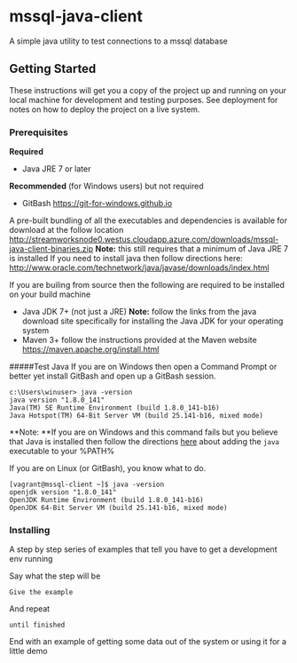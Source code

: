 # mssql-java-client
A simple java utility to test connections to a mssql database


## Getting Started

These instructions will get you a copy of the project up and running on your local machine for development and testing purposes. See deployment for notes on how to deploy the project on a live system.

### Prerequisites

**Required** 
- Java JRE 7 or later 

**Recommended** (for Windows users) but not required 
- GitBash https://git-for-windows.github.io 

A pre-built bundling of all the executables and dependencies is available for download at the follow location http://streamworksnode0.westus.cloudapp.azure.com/downloads/mssql-java-client-binaries.zip
**Note:** this still requires that a minimum of Java JRE 7 is installed 
If you need to install java then follow directions here: http://www.oracle.com/technetwork/java/javase/downloads/index.html 

If you are builing from source then the following are required to be installed on your build machine
- Java JDK 7+ (not just a JRE) **Note:** follow the links from the java download site specifically for installing the Java JDK for your operating system 
- Maven 3+ follow the instructions provided at the Maven website https://maven.apache.org/install.html 



#####Test Java 
If you are on Windows then open a Command Prompt or better yet install GitBash and open up a GitBash session.
```
c:\Users\winuser> java -version
java version "1.8.0_141"
Java(TM) SE Runtime Environment (build 1.8.0_141-b16)
Java Hotspot(TM) 64-Bit Server VM (build 25.141-b16, mixed mode) 
```
**Note: **If you are on Windows and this command fails but you believe that Java is installed then follow the directions [here](http://www.wikihow.com/Compile-%26-Run-Java-Program-Using-Command-Prompt) about adding the ```java``` executable to your %PATH%

If you are on Linux (or GitBash), you know what to do.
```
[vagrant@mssql-client ~]$ java -version
openjdk version "1.8.0_141"
OpenJDK Runtime Environment (build 1.8.0_141-b16)
OpenJDK 64-Bit Server VM (build 25.141-b16, mixed mode)
```

### Installing

A step by step series of examples that tell you have to get a development env running

Say what the step will be

```
Give the example
```

And repeat

```
until finished
```

End with an example of getting some data out of the system or using it for a little demo
